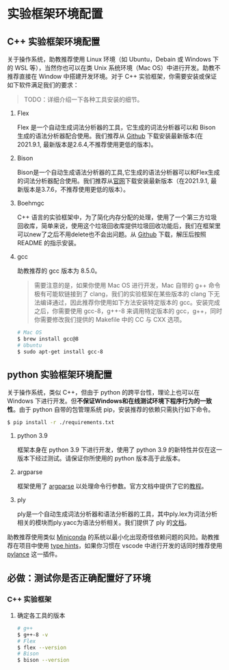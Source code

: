 # 实验框架环境配置

## C++ 实验框架环境配置

关于操作系统，助教推荐使用 Linux 环境（如 Ubuntu，Debain 或 Windows 下的 WSL 等），当然你也可以在类 Unix 系统环境（Mac OS）中进行开发。助教不推荐直接在 Window 中搭建开发环境。对于 C++ 实验框架，你需要安装或保证如下软件满足我们的要求：

> TODO：详细介绍一下各种工具安装的细节。

1. Flex

   Flex 是一个自动生成词法分析器的工具，它生成的词法分析器可以和 Bison 生成的语法分析器配合使用。我们推荐从 [Github](https://github.com/westes/flex/releases) 下载安装最新版本(在2021.9.1, 最新版本是2.6.4,不推荐使用更低的版本)。

2. Bison

   Bison是一个自动生成语法分析器的工具,它生成的语法分析器可以和Flex生成的词法分析器配合使用。我们推荐从[官网](http://ftp.gnu.org/gnu/bison/)下载安装最新版本（在2021.9.1, 最新版本是3.7.6，不推荐使用更低的版本）。

3. Boehmgc

   C++ 语言的实验框架中，为了简化内存分配的处理，使用了一个第三方垃圾回收库，简单来说，使用这个垃圾回收库提供垃圾回收功能后，我们在框架里可以new了之后不用delete也不会出问题。从 [Github](https://github.com/ivmai/bdwgc/releases/download/v8.0.4/gc-8.0.4.tar.gz) 下载，解压后按照 README 的指示安装。

4. gcc

   助教推荐的 gcc 版本为 8.5.0。

   > 需要注意的是，如果你使用 Mac OS 进行开发，Mac 自带的 g++ 命令极有可能软链接到了 clang，我们的实验框架在某些版本的 clang 下无法编译通过，因此推荐你使用如下方法安装特定版本的 gcc。安装完成之后，你需要使用 gcc-8，g++-8 来调用特定版本的 gcc，g++，同时你需要修改我们提供的 Makefile 中的 CC 与 CXX 选项。

   ```bash
   # Mac OS
   $ brew install gcc@8
   # Ubuntu
   $ sudo apt-get install gcc-8
   ```

## python 实验框架环境配置

关于操作系统，类似 C++，但由于 python 的跨平台性，理论上也可以在 Windows 下进行开发。但**不保证Windows和在线测试环境下程序行为的一致性**。由于 python 自带的包管理系统 pip，安装推荐的依赖只需执行如下命令。

```bash
$ pip install -r ./requirements.txt 
```

1. python 3.9

   框架本身在 python 3.9 下进行开发，使用了 python 3.9 的新特性并仅在这一版本下经过测试。请保证你所使用的 python 版本高于此版本。

2. argparse

   框架使用了 [argparse](https://docs.python.org/zh-cn/3/library/argparse.html) 以处理命令行参数。官方文档中提供了它的[教程](https://docs.python.org/zh-cn/3/howto/argparse.html)。

3. ply

   ply是一个自动生成词法分析器和语法分析器的工具，其中ply.lex为词法分析相关的模块而ply.yacc为语法分析相关。我们提供了 ply 的[文档](https://www.dabeaz.com/ply/ply.html)。

助教推荐使用类似 [Miniconda](https://docs.conda.io/en/latest/miniconda.html) 的系统以最小化出现奇怪依赖问题的风险。助教推荐在项目中使用 [type hints](https://www.python.org/dev/peps/pep-0483/)，如果你习惯在 vscode 中进行开发的话同时推荐使用 [pylance](https://marketplace.visualstudio.com/items?itemName=ms-python.vscode-pylance) 这一插件。


## 必做：测试你是否正确配置好了环境
### C++ 实验框架

1. 确定各工具的版本

   ```bash
   # g++
   $ g++-8 -v
   # Flex
   $ flex --version
   # Bison
   $ bison --version
   ```


